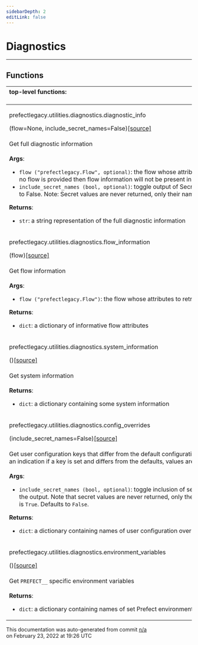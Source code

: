 ```yaml
---
sidebarDepth: 2
editLink: false
---
```

# Diagnostics
---

## Functions
|top-level functions: &nbsp;&nbsp;&nbsp;&nbsp;&nbsp;&nbsp;&nbsp;&nbsp;&nbsp;&nbsp;&nbsp;&nbsp;&nbsp;&nbsp;&nbsp;&nbsp;&nbsp;&nbsp;&nbsp;&nbsp;&nbsp;&nbsp;&nbsp;&nbsp;&nbsp;&nbsp;&nbsp;&nbsp;&nbsp;&nbsp;&nbsp;&nbsp;&nbsp;&nbsp;&nbsp;&nbsp;&nbsp;&nbsp;&nbsp;&nbsp;&nbsp;&nbsp;&nbsp;&nbsp;&nbsp;&nbsp;&nbsp;&nbsp;&nbsp;&nbsp;&nbsp;&nbsp;&nbsp;&nbsp;&nbsp;&nbsp;&nbsp;&nbsp;&nbsp;&nbsp;&nbsp;&nbsp;&nbsp;&nbsp;&nbsp;&nbsp;&nbsp;&nbsp;&nbsp;&nbsp;&nbsp;&nbsp;&nbsp;&nbsp;&nbsp;&nbsp;&nbsp;&nbsp;&nbsp;&nbsp;&nbsp;&nbsp;&nbsp;&nbsp;&nbsp;&nbsp;&nbsp;&nbsp;&nbsp;&nbsp;&nbsp;&nbsp;&nbsp;&nbsp;&nbsp;&nbsp;&nbsp;&nbsp;&nbsp;&nbsp;&nbsp;&nbsp;&nbsp;&nbsp;&nbsp;&nbsp;&nbsp;&nbsp;&nbsp;&nbsp;&nbsp;&nbsp;&nbsp;&nbsp;&nbsp;&nbsp;&nbsp;&nbsp;&nbsp;&nbsp;&nbsp;&nbsp;&nbsp;&nbsp;&nbsp;&nbsp;&nbsp;&nbsp;&nbsp;&nbsp;&nbsp;&nbsp;&nbsp;&nbsp;&nbsp;&nbsp;&nbsp;&nbsp;&nbsp;&nbsp;&nbsp;&nbsp;&nbsp;&nbsp;&nbsp;&nbsp;&nbsp;&nbsp;&nbsp;&nbsp;|
|:----|
 | <div class='method-sig' id='prefect-utilities-diagnostics-diagnostic-info'><p class="prefect-class">prefectlegacy.utilities.diagnostics.diagnostic_info</p>(flow=None, include_secret_names=False)<span class="source"><a href="https://github.com/PrefectHQ/prefect/blob/master/src/prefectlegacy/utilities/diagnostics.py#L174">[source]</a></span></div>
<p class="methods">Get full diagnostic information<br><br>**Args**:     <ul class="args"><li class="args">`flow ("prefectlegacy.Flow", optional)`: the flow whose attributes to retrieve. If no         flow is provided then flow information will not be present in output.     </li><li class="args">`include_secret_names (bool, optional)`: toggle output of Secret names, defaults to False.         Note: Secret values are never returned, only their names.</li></ul> **Returns**:     <ul class="args"><li class="args">`str`: a string representation of the full diagnostic information</li></ul></p>|
 | <div class='method-sig' id='prefect-utilities-diagnostics-flow-information'><p class="prefect-class">prefectlegacy.utilities.diagnostics.flow_information</p>(flow)<span class="source"><a href="https://github.com/PrefectHQ/prefect/blob/master/src/prefectlegacy/utilities/diagnostics.py#L106">[source]</a></span></div>
<p class="methods">Get flow information<br><br>**Args**:     <ul class="args"><li class="args">`flow ("prefectlegacy.Flow")`: the flow whose attributes to retrieve</li></ul> **Returns**:     <ul class="args"><li class="args">`dict`: a dictionary of informative flow attributes</li></ul></p>|
 | <div class='method-sig' id='prefect-utilities-diagnostics-system-information'><p class="prefect-class">prefectlegacy.utilities.diagnostics.system_information</p>()<span class="source"><a href="https://github.com/PrefectHQ/prefect/blob/master/src/prefectlegacy/utilities/diagnostics.py#L9">[source]</a></span></div>
<p class="methods">Get system information<br><br>**Returns**:     <ul class="args"><li class="args">`dict`: a dictionary containing some system information</li></ul></p>|
 | <div class='method-sig' id='prefect-utilities-diagnostics-config-overrides'><p class="prefect-class">prefectlegacy.utilities.diagnostics.config_overrides</p>(include_secret_names=False)<span class="source"><a href="https://github.com/PrefectHQ/prefect/blob/master/src/prefectlegacy/utilities/diagnostics.py#L26">[source]</a></span></div>
<p class="methods">Get user configuration keys that differ from the default configuration. Will only return an indication if a key is set and differs from the defaults, values are *not* returned.<br><br>**Args**:     <ul class="args"><li class="args">`include_secret_names (bool, optional)`: toggle inclusion of secret config keys         in the output. Note that secret values are never returned, only their names         when this is `True`. Defaults to `False`.</li></ul> **Returns**:     <ul class="args"><li class="args">`dict`: a dictionary containing names of user configuration overrides</li></ul></p>|
 | <div class='method-sig' id='prefect-utilities-diagnostics-environment-variables'><p class="prefect-class">prefectlegacy.utilities.diagnostics.environment_variables</p>()<span class="source"><a href="https://github.com/PrefectHQ/prefect/blob/master/src/prefectlegacy/utilities/diagnostics.py#L91">[source]</a></span></div>
<p class="methods">Get `PREFECT__` specific environment variables<br><br>**Returns**:     <ul class="args"><li class="args">`dict`: a dictionary containing names of set Prefect environment variables</li></ul></p>|

<p class="auto-gen">This documentation was auto-generated from commit <a href='https://github.com/PrefectHQ/prefect/commit/n/a'>n/a</a> </br>on February 23, 2022 at 19:26 UTC</p>